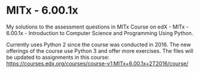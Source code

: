 # MITx - 6.00.1x
My solutions to the assessment questions in MITx Course on edX - MITx - 6.00.1x - Introduction to Computer Science and Programming Using Python.

Currently uses Python 2 since the course was conducted in 2016. The new offerings of the course use Python 3 and offer more exercises. The files will be updated to assignments in this course: https://courses.edx.org/courses/course-v1:MITx+6.00.1x+2T2016/course/

